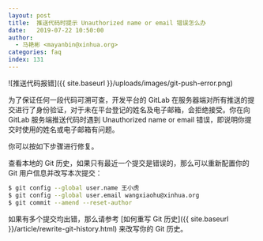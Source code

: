 ```yaml
---
layout: post
title:  推送代码时提示 Unauthorized name or email 错误怎么办
date:   2019-07-22 10:50:00
author:
  - 马艳彬 <mayanbin@xinhua.org>
categories: faq
index: 131
---
```



![推送代码报错]({{ site.baseurl }}/uploads/images/git-push-error.png)

为了保证任何一段代码可溯可查，开发平台的 GitLab 在服务器端对所有推送的提交进行了身份验证，对于未在平台登记的姓名及电子邮箱，会拒绝接受。你在向 GitLab 服务端推送代码时遇到  Unauthorized name or email 错误，即说明你提交时使用的姓名或电子邮箱有问题。

你可以按如下步骤进行修复。

查看本地的 Git 历史，如果只有最近一个提交是错误的，那么可以重新配置你的 Git 用户信息并改写本次提交：

```sh
$ git config --global user.name 王小虎
$ git config --global user.email wangxiaohu@xinhua.org
$ git commit --amend --reset-author
```

如果有多个提交均出错，那么请参考 [如何重写 Git 历史]({{ site.baseurl }}/article/rewrite-git-history.html) 来改写你的 Git 历史。
